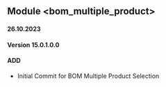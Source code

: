 ## Module <bom_multiple_product>

#### 26.10.2023
#### Version 15.0.1.0.0
#### ADD
- Initial Commit for BOM Multiple Product Selection
